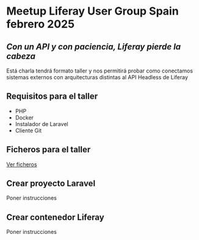 # Meetup Liferay User Group Spain febrero 2025

## _Con un API y con paciencia, Liferay pierde la cabeza_
Está charla tendrá formato taller y nos permitirá probar como conectamos sistemas externos con arquitecturas distintas al API Headless de Liferay

## Requisitos para el taller
- PHP
- Docker
- Instalador de Laravel
- Cliente Git

## Ficheros para el taller
[Ver ficheros](https://gist.github.com/formatocd/881eb95166e52c604a5bbe95fc995e0b)

## Crear proyecto Laravel
Poner instrucciones

## Crear contenedor Liferay
Poner instrucciones
